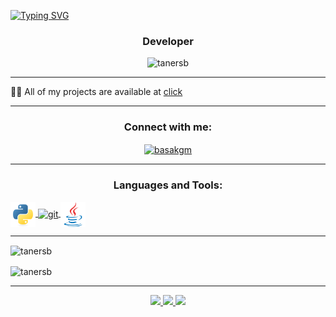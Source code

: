 [![Typing SVG](https://readme-typing-svg.herokuapp.com?center=true&vCenter=true&width=1000&lines=Hi%F0%9F%91%8B%2C+I'm+tanersb)](https://git.io/typing-svg)
<h3 align="center">Developer</h3>




<p align="center"> 
 <img src="https://komarev.com/ghpvc/?username=tanersb&label=Profile%20views&color=0e75b6&style=flat" alt="tanersb" /> </p>
 


 ---
 
<p align="center">
 
👨‍💻 All of my projects are available at [click](https://github.com/tanersb?tab=repositories)

 </p>
 
 ---


</p>

<h3 align="center">Connect with me:</h3>
<p align="center">
<a href="https://instagram.com/tanersb" target="blank"><img align="center" src="https://raw.githubusercontent.com/rahuldkjain/github-profile-readme-generator/master/src/images/icons/Social/instagram.svg" alt="basakgm" height="30" width="40" /></a>
</p>

 ---
 
 <p align="center">
<h3 align="center">Languages and Tools:</h3>
<a align="center" href="https://www.python.org" target="_blank" rel="noreferrer">
 <img align="center" src="https://raw.githubusercontent.com/devicons/devicon/master/icons/python/python-original.svg" alt="python" width="40" height="40"/> </a> 
 </a> <a align="center"  href="https://git-scm.com/" target="_blank" rel="noreferrer"> 
<img align="center" src="https://www.vectorlogo.zone/logos/git-scm/git-scm-icon.svg" alt="git" width="40" height="40"/> </a> <a align="center" href="https://www.java.com" target="_blank" rel="noreferrer"> 
<img align="center" src="https://raw.githubusercontent.com/devicons/devicon/master/icons/java/java-original.svg" alt="java" width="40" height="40"/> </a> </p>
</p>


 ---
 
 
<p align="center">
<p><img align="center" src="https://github-readme-stats.vercel.app/api/top-langs?username=tanersb&show_icons=true&locale=en&layout=compact" alt="tanersb" /></p>

<p><img align="center" src="https://github-readme-streak-stats.herokuapp.com/?user=tanersb&" alt="tanersb" /></p>
</p>

 ---


<p align="center">
  <a href="http://twitter.com/tanersb">
    <img src="https://img.shields.io/twitter/follow/tanersb?label=Twitter&logo=twitter&style=for-the-badge&color=blue" />
  </a>
  <a href="https://discord.com/invite/">
    <img src="https://img.shields.io/discord/398209911747641344?logo=discord&style=for-the-badge&color=blue" />
  </a>
  <a href="http://youtube.com/">
    <img src="https://img.shields.io/youtube/channel/subscribers/UC5mnBodB73bR88fLXHSfzYA?style=for-the-badge&logo=youtube&label=Youtube&color=blue" />
  </a>
</p>

